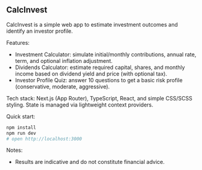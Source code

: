 ## CalcInvest

CalcInvest is a simple web app to estimate investment outcomes and identify an investor profile.

Features:

- Investment Calculator: simulate initial/monthly contributions, annual rate, term, and optional inflation adjustment.
- Dividends Calculator: estimate required capital, shares, and monthly income based on dividend yield and price (with optional tax).
- Investor Profile Quiz: answer 10 questions to get a basic risk profile (conservative, moderate, aggressive).

Tech stack: Next.js (App Router), TypeScript, React, and simple CSS/SCSS styling. State is managed via lightweight context providers.

Quick start:

```bash
npm install
npm run dev
# open http://localhost:3000
```

Notes:

- Results are indicative and do not constitute financial advice.
